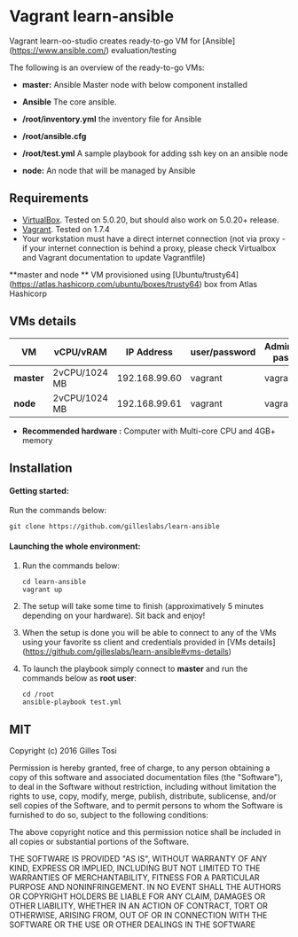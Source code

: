 # Vagrant learn-ansible

Vagrant learn-oo-studio creates ready-to-go VM for [Ansible] (https://www.ansible.com/) evaluation/testing

The following is an overview of the ready-to-go VMs:

+ **master:** Ansible Master node with below component installed 
 + **Ansible** The core ansible.
 + **/root/inventory.yml** the inventory file for Ansible
 + **/root/ansible.cfg** 
 + **/root/test.yml** A sample playbook for adding ssh key on an ansible node

+ **node:** An node that will be managed by Ansible

## Requirements

- [VirtualBox](https://www.virtualbox.org/wiki/Downloads). Tested on 5.0.20, but should also work on 5.0.20+ release.
- [Vagrant](http://www.vagrantup.com/downloads.html). Tested on 1.7.4
- Your workstation must have a direct internet connection (not via proxy - if your internet connection is behind a proxy, please check Virtualbox and Vagrant documentation to update Vagrantfile)

**master and node ** VM provisioned using [Ubuntu/trusty64] (https://atlas.hashicorp.com/ubuntu/boxes/trusty64) box from Atlas Hashicorp

## VMs details

VM | vCPU/vRAM | IP Address| user/password |  Administrator password |
---|---|---|---|---|
**master** | 2vCPU/1024 MB | 192.168.99.60 | vagrant | vagrant |
**node** | 2vCPU/1024 MB | 192.168.99.61 | vagrant | vagrant |

+ **Recommended hardware :** Computer with Multi-core CPU and 4GB+ memory


## Installation

#### Getting started:

Run the commands below:

	git clone https://github.com/gilleslabs/learn-ansible

#### Launching the whole environment:

1. Run the commands below:

	```
	cd learn-ansible
	vagrant up
	```

2. The setup will take some time to finish (approximatively 5 minutes depending on your hardware). Sit back and enjoy!

3. When the setup is done you will be able to connect to any of the VMs using your favorite ss client and credentials provided in [VMs details] (https://github.com/gilleslabs/learn-ansible#vms-details) 

4. To launch the playbook simply connect to **master** and run the commands below as **root user**:
	```
	cd /root
	ansible-playbook test.yml
	```

## MIT

Copyright (c) 2016 Gilles Tosi

Permission is hereby granted, free of charge, to any person obtaining a copy of this software and associated documentation files (the "Software"), to deal in the Software without restriction, including without limitation the rights to use, copy, modify, merge, publish, distribute, sublicense, and/or sell copies of the Software, and to permit persons to whom the Software is furnished to do so, subject to the following conditions:

The above copyright notice and this permission notice shall be included in all copies or substantial portions of the Software.

THE SOFTWARE IS PROVIDED "AS IS", WITHOUT WARRANTY OF ANY KIND, EXPRESS OR IMPLIED, INCLUDING BUT NOT LIMITED TO THE WARRANTIES OF MERCHANTABILITY, FITNESS FOR A PARTICULAR PURPOSE AND NONINFRINGEMENT. IN NO EVENT SHALL THE AUTHORS OR COPYRIGHT HOLDERS BE LIABLE FOR ANY CLAIM, DAMAGES OR OTHER LIABILITY, WHETHER IN AN ACTION OF CONTRACT, TORT OR OTHERWISE, ARISING FROM, OUT OF OR IN CONNECTION WITH THE SOFTWARE OR THE USE OR OTHER DEALINGS IN THE SOFTWARE